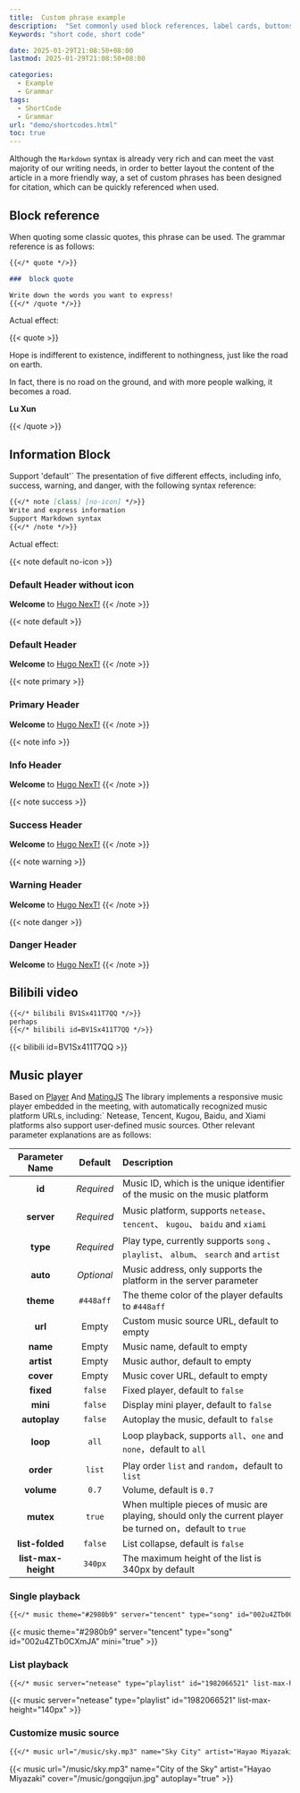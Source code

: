 ```yaml
---
title:  Custom phrase example
description:  "Set commonly used block references, label cards, buttons, and other information as short codes for quick referencing"
Keywords: "short code, short code"

date: 2025-01-29T21:08:50+08:00
lastmod: 2025-01-29T21:08:50+08:00

categories:
  - Example
  - Grammar
tags:
  - ShortCode
  - Grammar
url: "demo/shortcodes.html"
toc: true
---
```


Although the `Markdown` syntax is already very rich and can meet the vast majority of our writing needs, in order to better layout the content of the article in a more friendly way, a set of custom phrases has been designed for citation, which can be quickly referenced when used.

<!--more-->

## Block reference

When quoting some classic quotes, this phrase can be used. The grammar reference is as follows:

```markdown
{{</* quote */>}}

###  block quote

Write down the words you want to express!
{{</* /quote */>}}
```

Actual effect:

{{< quote >}}

Hope is indifferent to existence, indifferent to nothingness, just like the road on earth.


In fact, there is no road on the ground, and with more people walking, it becomes a road.

**Lu Xun**

{{< /quote >}}

## Information Block

Support 'default'` The presentation of five different effects, including info, success, warning, and danger, with the following syntax reference:

```markdown
{{</* note [class] [no-icon] */>}}
Write and express information
Support Markdown syntax
{{</* /note */>}}
```

Actual effect:

{{< note default no-icon >}}

###  Default Header without icon

**Welcome** to [Hugo NexT!]( https://preview.hugo-next.eu.org )
{{< /note >}}

{{< note default >}}
###  Default Header
**Welcome** to [Hugo NexT!]( https://preview.hugo-next.eu.org )
{{< /note >}}

{{< note primary >}}
###  Primary Header
**Welcome** to [Hugo NexT!]( https://preview.hugo-next.eu.org )
{{< /note >}}

{{< note info >}}
###  Info Header
**Welcome** to [Hugo NexT!]( https://preview.hugo-next.eu.org )
{{< /note >}}

{{< note success >}}
###  Success Header
**Welcome** to [Hugo NexT!]( https://preview.hugo-next.eu.org )
{{< /note >}}

{{< note warning >}}
###  Warning Header
**Welcome** to [Hugo NexT!]( https://preview.hugo-next.eu.org )
{{< /note >}}

{{< note danger >}}
###  Danger Header
**Welcome** to [Hugo NexT!]( https://preview.hugo-next.eu.org )
{{< /note >}}


## Bilibili video

```markdown
{{</* bilibili BV1Sx411T7QQ */>}}
perhaps
{{</* bilibili id=BV1Sx411T7QQ */>}}
```
{{< bilibili id=BV1Sx411T7QQ >}}

## Music player

Based on [Player](https://github.com/DIYgod/APlayer) And [MatingJS](https://github.com/metowolf/MetingJS) The library implements a responsive music player embedded in the meeting, with automatically recognized music platform URLs, including:` Netease, Tencent, Kugou, Baidu, and Xiami platforms also support user-defined music sources. Other relevant parameter explanations are as follows:

|Parameter Name | Default | Description|
| :----: | :------: | :--- |
| **id** | _Required_  | Music ID, which is the unique identifier of the music on the music platform |
| **server** | _Required_  | Music platform, supports `netease`、 `tencent`、 `kugou`、 `baidu` and `xiami` |
| **type** | _Required_  | Play type, currently supports `song` 、 `playlist`、 `album`、 `search` and `artist` |
| **auto** | _Optional_  | Music address, only supports the platform in the server parameter |
| **theme** | `#448aff`  | The theme color of the player defaults to `#448aff` |
| **url** | Empty  |Custom music source URL, default to empty |
| **name** | Empty | Music name, default to empty |
| **artist** | Empty  | Music author, default to empty |
| **cover** | Empty  | Music cover URL, default to empty |
| **fixed** | `false` | Fixed player, default to `false` |
| **mini** | `false`  | Display mini player, default to `false` |
| **autoplay** | `false`  | Autoplay the music, default to `false` |
| **loop** | `all`  | Loop playback, supports `all`、`one` and `none`，default to `all` |
| **order** | `list`  | Play order `list` and `random`，default to `list` |
| **volume** | `0.7`  | Volume, default is `0.7` |
| **mutex** | `true` | When multiple pieces of music are playing, should only the current player be turned on，default to `true` |
| **list-folded** | `false`  | List collapse, default is `false` |
| **list-max-height** | `340px`  | The maximum height of the list is 340px by default |

### Single playback

```markdown
{{</* music theme="#2980b9" server="tencent" type="song" id="002u4ZTb0CXmJA" mini="true" */>}}
```

{{< music theme="#2980b9" server="tencent" type="song" id="002u4ZTb0CXmJA" mini="true" >}}

### List playback

```markdown
{{</* music server="netease" type="playlist" id="1982066521" list-max-height="140" */>}}
```

{{< music server="netease" type="playlist" id="1982066521" list-max-height="140px" >}}

### Customize music source

```markdown
{{</* music url="/music/sky.mp3" name="Sky City" artist="Hayao Miyazaki" cover="/music/gongqijun.jpg" autoplay="true" */>}}
```

{{< music url="/music/sky.mp3" name="City of the Sky" artist="Hayao Miyazaki" cover="/music/gongqijun.jpg" autoplay="true" >}}